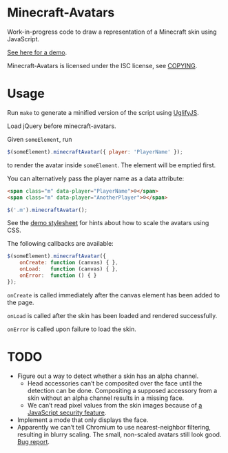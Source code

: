 # Minecraft-Avatars

Work-in-progress code to draw a representation of a Minecraft skin using
JavaScript.

[See here for a demo](http://heh.fi/minecraft-avatars/).

Minecraft-Avatars is licensed under the ISC license, see [COPYING](https://github.com/ion1/minecraft-avatars/blob/master/COPYING).

# Usage

Run `make` to generate a minified version of the script using [UglifyJS](https://github.com/mishoo/UglifyJS/).

Load jQuery before minecraft-avatars.

Given `someElement`, run

```javascript
$(someElement).minecraftAvatar({ player: 'PlayerName' });
```

to render the avatar inside `someElement`. The element will be emptied first.

You can alternatively pass the player name as a data attribute:

```html
<span class="m" data-player="PlayerName">☺</span>
<span class="m" data-player="AnotherPlayer">☺</span>
```

```javascript
$('.m').minecraftAvatar();
```

See the [demo stylesheet](https://github.com/ion1/minecraft-avatars/blob/master/demo/style.css) for hints about how to scale the avatars using CSS.

The following callbacks are available:

```javascript
$(someElement).minecraftAvatar({
    onCreate: function (canvas) { },
    onLoad:   function (canvas) { },
    onError:  function () { }
});
```

`onCreate` is called immediately after the canvas element has been added to the page.

`onLoad` is called after the skin has been loaded and rendered successfully.

`onError` is called upon failure to load the skin.

# TODO

* Figure out a way to detect whether a skin has an alpha channel.
  * Head accessories can’t be composited over the face until the detection can be done. Compositing a supposed accessory from a skin without an alpha channel results in a missing face.
  * We can’t read pixel values from the skin images because of [a JavaScript security feature](https://developer.mozilla.org/en/CORS_Enabled_Image#What_is_a_.22tainted.22_canvas.3F).
* Implement a mode that only displays the face.
* Apparently we can’t tell Chromium to use nearest-neighbor filtering, resulting in blurry scaling. The small, non-scaled avatars still look good. [Bug report](http://code.google.com/p/chromium/issues/detail?id=1502).
